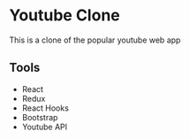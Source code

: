 # Youtube Clone

This is a clone of the popular youtube web app

## Tools

<ul>
  <li>React</li>
  <li>Redux</li>
  <li>React Hooks</li>
  <li>Bootstrap</li>
  <li>Youtube API</li>
</ul>

